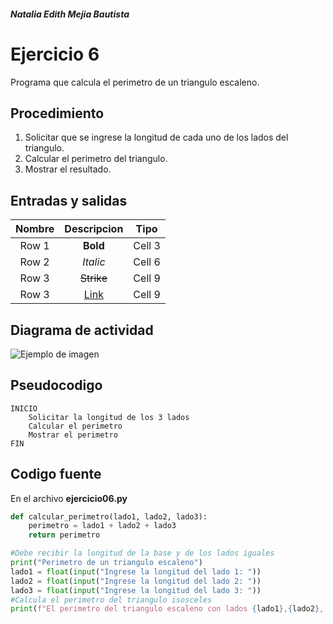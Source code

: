 ##### Natalia Edith Mejia Bautista 
# Ejercicio 6
Programa que calcula el perimetro de un triangulo escaleno.


## Procedimiento 
1. Solicitar que se ingrese la longitud de cada uno de los lados del triangulo.
2. Calcular el perimetro del triangulo.
3. Mostrar el resultado.

## Entradas y salidas
| Nombre  | Descripcion  | Tipo |
|:-------------: |:---------------:| :-------------:|
| Row 1         | **Bold**        | Cell 3        |
| Row 2         | *Italic*        | Cell 6        |
| Row 3         | ~~Strike~~      | Cell 9        |
| Row 3         | [Link](dot.com) | Cell 9        |


## Diagrama de actividad
![Ejemplo de imagen](https://ejemplo.com/imagen.png)


## Pseudocodigo
```plaintext
INICIO
    Solicitar la longitud de los 3 lados
    Calcular el perimetro
    Mostrar el perimetro
FIN
```

## Codigo fuente
En el archivo **ejercicio06.py**
```python
def calcular_perimetro(lado1, lado2, lado3):
    perimetro = lado1 + lado2 + lado3
    return perimetro

#Debe recibir la longitud de la base y de los lados iguales
print("Perimetro de un triangulo escaleno")
lado1 = float(input("Ingrese la longitud del lado 1: "))
lado2 = float(input("Ingrese la longitud del lado 2: "))
lado3 = float(input("Ingrese la longitud del lado 3: "))
#Calcula el perimetro del triangulo isosceles
print(f"El perimetro del triangulo escaleno con lados {lado1},{lado2}, {lado3} es:", calcular_perimetro(lado1, lado2, lado3))
```